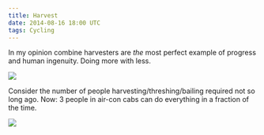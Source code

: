 ```yaml
---
title: Harvest
date: 2014-08-16 18:00 UTC
tags: Cycling
---
```


In my opinion combine harvesters are *the* most perfect example of progress and human ingenuity. Doing more with less.

![](https://pbs.twimg.com/media/BvL71pSIQAEx5V3.jpg)

Consider the number of people harvesting/threshing/bailing required not so long ago. Now: 3 people in air-con cabs can do everything in a fraction of the time.

![](https://pbs.twimg.com/media/BvL8rOzIQAAjm5w.jpg)

